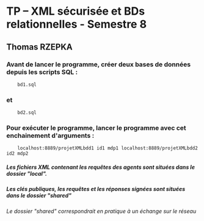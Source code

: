 # TP – XML sécurisée et BDs relationnelles - Semestre 8
## Thomas RZEPKA

### Avant de lancer le programme, créer deux bases de données depuis les scripts SQL :
        bd1.sql  
### et
        bd2.sql

### Pour exécuter le programme, lancer le programme avec cet enchainement d'arguments :
        localhost:8889/projetXMLbdd1 id1 mdp1 localhost:8889/projetXMLbdd2 id2 mdp2

##### Les fichiers XML contenant les requêtes des agents sont situées dans le dossier "local".
##### Les clés publiques, les requêtes et les réponses signées sont situées dans le dossier "shared"
###### Le dossier "shared" correspondrait en pratique à un échange sur le réseau
